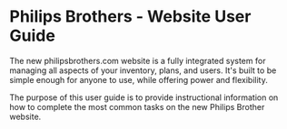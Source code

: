 # Philips Brothers - Website User Guide

The new philipsbrothers.com website is a fully integrated system for managing all aspects of your inventory, plans, and users. It's built to be simple enough for anyone to use, while offering power and flexibility.

The purpose of this user guide is to provide instructional information on how to complete the most common tasks on the new Philips Brother website.



